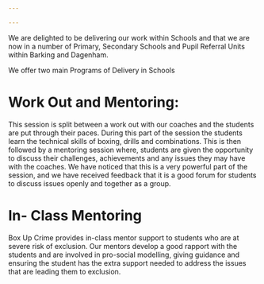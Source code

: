 ```yaml
---

---
```

We are delighted to be delivering our work within Schools and that we are now in a number of Primary, Secondary Schools and Pupil Referral Units within Barking and Dagenham.

We offer two main Programs of Delivery in Schools

<h1 class="b">Work Out and Mentoring:</h1>
This session is split between a work out with our coaches and the students are put through their paces. During this part of the session the students learn the technical skills of boxing, drills and combinations. This is then followed by a mentoring session where, students are given the opportunity to discuss their challenges, achievements and any issues they may have with the coaches. We have noticed that this is a very powerful part of the session, and we have received feedback that it is a good forum for students to discuss issues openly and together as a group.

<h1 class="b">In- Class Mentoring</h1>
Box Up Crime provides in-class mentor support to students who are at severe risk of exclusion. Our mentors develop a good rapport with the students and are involved in pro-social modelling, giving guidance and ensuring the student has the extra support needed to address the issues that are leading them to exclusion.

